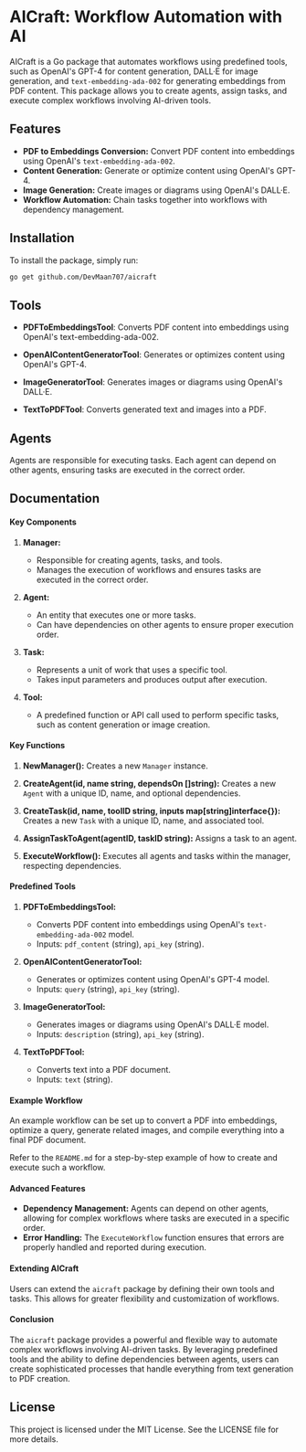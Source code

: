 # AICraft: Workflow Automation with AI

AICraft is a Go package that automates workflows using predefined tools, such as OpenAI's GPT-4 for content generation, DALL·E for image generation, and `text-embedding-ada-002` for generating embeddings from PDF content. This package allows you to create agents, assign tasks, and execute complex workflows involving AI-driven tools.

## **Features**

- **PDF to Embeddings Conversion:** Convert PDF content into embeddings using OpenAI's `text-embedding-ada-002`.
- **Content Generation:** Generate or optimize content using OpenAI's GPT-4.
- **Image Generation:** Create images or diagrams using OpenAI's DALL·E.
- **Workflow Automation:** Chain tasks together into workflows with dependency management.

## **Installation**

To install the package, simply run:

```bash
go get github.com/DevMaan707/aicraft
```
## Tools

- **PDFToEmbeddingsTool**: Converts PDF content into embeddings using OpenAI's text-embedding-ada-002.

- **OpenAIContentGeneratorTool**: Generates or optimizes content using OpenAI's GPT-4.

- **ImageGeneratorTool**: Generates images or diagrams using OpenAI's DALL·E.

- **TextToPDFTool**: Converts generated text and images into a PDF.

## Agents

Agents are responsible for executing tasks. Each agent can depend on other agents, ensuring tasks are executed in the correct order.
## Documentation
#### **Key Components**

1. **Manager:** 
   - Responsible for creating agents, tasks, and tools. 
   - Manages the execution of workflows and ensures tasks are executed in the correct order.

2. **Agent:**
   - An entity that executes one or more tasks.
   - Can have dependencies on other agents to ensure proper execution order.

3. **Task:**
   - Represents a unit of work that uses a specific tool.
   - Takes input parameters and produces output after execution.

4. **Tool:**
   - A predefined function or API call used to perform specific tasks, such as content generation or image creation.

#### **Key Functions**

1. **NewManager():** Creates a new `Manager` instance.

2. **CreateAgent(id, name string, dependsOn []string):** Creates a new `Agent` with a unique ID, name, and optional dependencies.

3. **CreateTask(id, name, toolID string, inputs map[string]interface{}):** Creates a new `Task` with a unique ID, name, and associated tool.

4. **AssignTaskToAgent(agentID, taskID string):** Assigns a task to an agent.

5. **ExecuteWorkflow():** Executes all agents and tasks within the manager, respecting dependencies.

#### **Predefined Tools**

1. **PDFToEmbeddingsTool:**
   - Converts PDF content into embeddings using OpenAI's `text-embedding-ada-002` model.
   - Inputs: `pdf_content` (string), `api_key` (string).

2. **OpenAIContentGeneratorTool:**
   - Generates or optimizes content using OpenAI's GPT-4 model.
   - Inputs: `query` (string), `api_key` (string).

3. **ImageGeneratorTool:**
   - Generates images or diagrams using OpenAI's DALL·E model.
   - Inputs: `description` (string), `api_key` (string).

4. **TextToPDFTool:**
   - Converts text into a PDF document.
   - Inputs: `text` (string).

#### **Example Workflow**

An example workflow can be set up to convert a PDF into embeddings, optimize a query, generate related images, and compile everything into a final PDF document.

Refer to the `README.md` for a step-by-step example of how to create and execute such a workflow.

#### **Advanced Features**

- **Dependency Management:** Agents can depend on other agents, allowing for complex workflows where tasks are executed in a specific order.
- **Error Handling:** The `ExecuteWorkflow` function ensures that errors are properly handled and reported during execution.

#### **Extending AICraft**

Users can extend the `aicraft` package by defining their own tools and tasks. This allows for greater flexibility and customization of workflows.

#### **Conclusion**

The `aicraft` package provides a powerful and flexible way to automate complex workflows involving AI-driven tasks. By leveraging predefined tools and the ability to define dependencies between agents, users can create sophisticated processes that handle everything from text generation to PDF creation.


## License
This project is licensed under the MIT License. See the LICENSE file for more details.
